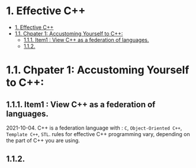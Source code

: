 # 1. Effective C++

- [1. Effective C++](#1-effective-c)
- [1.1. Chpater 1: Accustoming Yourself to C++:](#11-chpater-1-accustoming-yourself-to-c)
  - [1.1.1. Item1 : View C++ as a federation of languages.](#111-item1-view-c-as-a-federation-of-languages)
  - [1.1.2.](#anchor-112)


# 1.1. Chpater 1: Accustoming Yourself to C++: 

## 1.1.1. Item1 : View C++ as a federation of languages.
2021-10-04.
C++ is a federation language with : `C`, `Object-Oriented C++`, `Template C++`, `STL`. 
rules for effective C++ programming vary, depending on the part of C++ you are using. 

## 1.1.2. 

